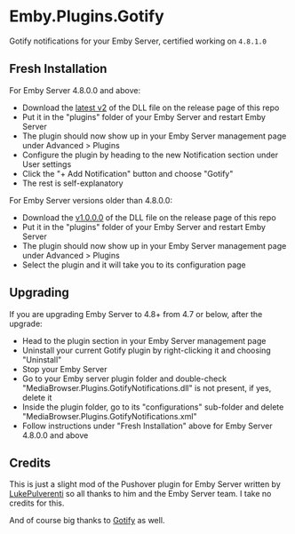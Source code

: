 # Emby.Plugins.Gotify
Gotify notifications for your Emby Server, certified working on `4.8.1.0`

## Fresh Installation

For Emby Server 4.8.0.0 and above:
* Download the [latest v2](https://github.com/rootforbid/Emby.Plugins.Gotify/releases/latest) of the DLL file on the release page of this repo
* Put it in the "plugins" folder of your Emby Server and restart Emby Server
* The plugin should now show up in your Emby Server management page under Advanced > Plugins
* Configure the plugin by heading to the new Notification section under User settings
* Click the "+ Add Notification" button and choose "Gotify"
* The rest is self-explanatory

For Emby Server versions older than 4.8.0.0:
* Download the [v1.0.0.0](https://github.com/rootforbid/Emby.Plugins.Gotify/releases/tag/v1.0.0.0) of the DLL file on the release page of this repo
* Put it in the "plugins" folder of your Emby Server and restart Emby Server
* The plugin should now show up in your Emby Server management page under Advanced > Plugins
* Select the plugin and it will take you to its configuration page

## Upgrading
If you are upgrading Emby Server to 4.8+ from 4.7 or below, after the upgrade: 
* Head to the plugin section in your Emby Server management page
* Uninstall your current Gotify plugin by right-clicking it and choosing "Uninstall"
* Stop your Emby Server
* Go to your Emby server plugin folder and double-check "MediaBrowser.Plugins.GotifyNotifications.dll" is not present, if yes, delete it
* Inside the plugin folder, go to its "configurations" sub-folder and delete "MediaBrowser.Plugins.GotifyNotifications.xml"
* Follow instructions under "Fresh Installation" above for Emby Server 4.8.0.0 and above

## Credits

This is just a slight mod of the Pushover plugin for Emby Server written by [LukePulverenti](https://github.com/MediaBrowser/Pushover)
so all thanks to him and the Emby Server team. I take no credits for this.

And of course big thanks to [Gotify](https://gotify.net) as well.
